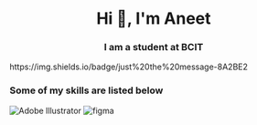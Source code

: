 <h1 align="center">Hi 👋, I'm Aneet</h1>
<h3 align="center">I am a student at BCIT</h3>   https://img.shields.io/badge/just%20the%20message-8A2BE2
<h3>Some of my skills are listed below</h3>

<img src="https://img.shields.io/badge/Adobe%20Illustrator-FF9A00?style=for-the-badge&logo=adobe-illustrator&logoColor=white" alt="Adobe Illustrator">

<img src="https://img.shields.io/badge/Figma-F24E1E?style=for-the-badge&logo=figma&logoColor=white" alt="figma">
